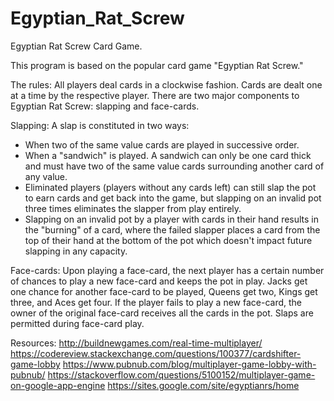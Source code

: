 # Egyptian_Rat_Screw
Egyptian Rat Screw Card Game.

This program is based on the popular card game "Egyptian Rat Screw."

The rules:
All players deal cards in a clockwise fashion.
Cards are dealt one at a time by the respective player.
There are two major components to Egyptian Rat Screw: slapping and face-cards.

Slapping:
A slap is constituted in two ways:
  - When two of the same value cards are played in successive
  order.
  - When a "sandwich" is played. A sandwich can only be one card thick and must have
  two of the same value cards surrounding another card of any value.
  - Eliminated players (players without any cards left) can still slap the pot to
  earn cards and get back into the game, but slapping on an invalid pot three
  times eliminates the slapper from play entirely.
  - Slapping on an invalid pot by a player with cards in their hand results in
  the "burning" of a card, where the failed slapper places a card from the top
  of their hand at the bottom of the pot which doesn't impact future slapping in
  any capacity.

Face-cards:
  Upon playing a face-card, the next player has a certain number of chances to
  play a new face-card and keeps the pot in play.
  Jacks get one chance for another face-card to be played, Queens get two, Kings
  get three, and Aces get four. If the player fails to play a new face-card, the
  owner of the original face-card receives all the cards in the pot.
  Slaps are permitted during face-card play.

Resources:
http://buildnewgames.com/real-time-multiplayer/
https://codereview.stackexchange.com/questions/100377/cardshifter-game-lobby
https://www.pubnub.com/blog/multiplayer-game-lobby-with-pubnub/
https://stackoverflow.com/questions/5100152/multiplayer-game-on-google-app-engine
https://sites.google.com/site/egyptianrs/home
